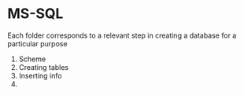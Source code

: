 # MS-SQL

Each folder corresponds to a relevant step in creating a database for a particular purpose
1) Scheme
2) Creating tables
3) Inserting info
4)
